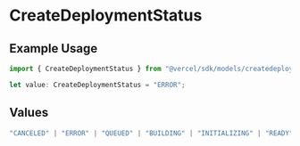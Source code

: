 # CreateDeploymentStatus

## Example Usage

```typescript
import { CreateDeploymentStatus } from "@vercel/sdk/models/createdeploymentop.js";

let value: CreateDeploymentStatus = "ERROR";
```

## Values

```typescript
"CANCELED" | "ERROR" | "QUEUED" | "BUILDING" | "INITIALIZING" | "READY"
```